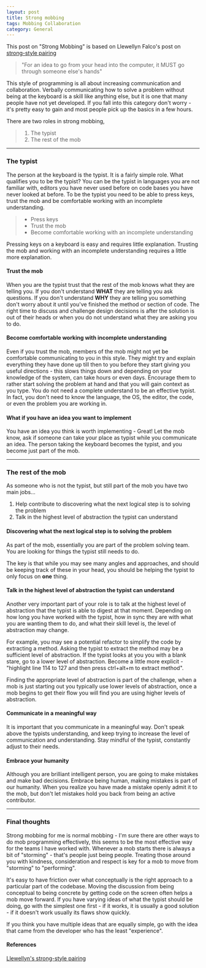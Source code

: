 ```yaml
---
layout: post
title: Strong mobbing
tags: Mobbing Collaboration
category: General 
---
```


This post on "Strong Mobbing" is based on Llewellyn Falco's post on [strong-style pairing](http://llewellynfalco.blogspot.co.nz/2014/06/llewellyns-strong-style-pairing.html)  

> "For an idea to go from your head into the computer, it MUST go through someone else's hands"

This style of programming is all about increasing communication and collaboration. Verbally communicating how to solve a problem without being at the keyboard is a skill like anything else, but it is one that many people have not yet developed. If you fall into this category don't worry - it's pretty easy to gain and most people pick up the basics in a few hours.

There are two roles in strong mobbing, 

> 1. The typist
> 2. The rest of the mob 

-------------------------------------------------------------------------------------------------------------------

### The typist

The person at the keyboard is the typist. It is a fairly simple role. What qualifies you to be the typist? You can be the typist in languages you are not familiar with, editors you have never used before on code bases you have never looked at before. To be the typist you need to be able to press keys, trust the mob and be comfortable working with an incomplete understanding.

> - Press keys
> - Trust the mob  
> - Become comfortable working with an incomplete understanding  

Pressing keys on a keyboard is easy and requires little explanation. Trusting the mob and working with an incomplete understanding requires a little more explanation.

#### Trust the mob

When you are the typist trust that the rest of the mob knows what they are telling you. If you don't understand **WHAT** they are telling you ask questions. If you don't understand **WHY** they are telling you something don't worry about it until you've finished the method or section of code. The right time to discuss and challenge design decisions is after the solution is out of their heads or when you do not understand what they are asking you to do.  

#### Become comfortable working with incomplete understanding

Even if you trust the mob, members of the mob might not yet be comfortable communicating to you in this style. They might try and explain everything they have done up till then to you before they start giving you useful directions - this slows things down and depending on your knowledge of the system, can take hours or even days. Encourage them to rather start solving the problem at hand and that you will gain context as you type. You do not need a complete understand to be an effective typist. In fact, you don't need to know the language, the OS, the editor, the code, or even the problem you are working in.  

#### What if you have an idea you want to implement

You have an idea you think is worth implementing - Great! Let the mob know, ask if someone can take your place as typist while you communicate an idea. The person taking the keyboard becomes the typist, and you become just part of the mob.  

-------------------------------------------------------------------------------------------------------------------

### The rest of the mob

As someone who is not the typist, but still part of the mob you have two main jobs...  

1) Help contribute to discovering what the next logical step is to solving the problem  
2) Talk in the highest level of abstraction the typist can understand

#### Discovering what the next logical step is to solving the problem

As part of the mob, essentially you are part of the problem solving team. You are looking for things the typist still needs to do. 

The key is that while you may see many angles and approaches, and should be keeping track of these in your head, you should be helping the typist to only focus on **one** thing.

#### Talk in the highest level of abstraction the typist can understand

Another very important part of your role is to talk at the highest level of abstraction that the typist is able to digest at that moment. Depending on how long you have worked with the typist, how in sync they are with what you are wanting them to do, and what their skill level is, the level of abstraction may change. 

For example, you may see a potential refactor to simplify the code by extracting a method. Asking the typist to extract the method may be a sufficient level of abstraction. If the typist looks at you you with a blank stare, go to a lower level of abstraction. Become a little more explicit - "highlight line 114 to 127 and then press ctrl+alt+m to extract method". 

Finding the appropriate level of abstraction is part of the challenge, when a mob is just starting out you typically use lower levels of abstraction, once a mob begins to get their flow you will find you are using higher levels of abstraction.

#### Communicate in a meaningful way

It is important that you communicate in a meaningful way. Don't speak above the typists understanding, and keep trying to increase the level of communication and understanding. Stay mindful of the typist, constantly adjust to their needs.

#### Embrace your humanity

Although you are brilliant intelligent person, you are going to make mistakes and make bad decisions. Embrace being human, making mistakes is part of our humanity. When you realize you have made a mistake openly admit it to the mob, but don't let mistakes hold you back from being an active contributor.

-------------------------------------------------------------------------------------------------------------------

### Final thoughts

Strong mobbing for me is normal mobbing - I'm sure there are other ways to do mob programming effectively, this seems to be the most effective way for the teams I have worked with. Whenever a mob starts there is always a bit of "storming" - that's people just being people. Treating those around you with kindness, consideration and respect is key for a mob to move from "storming" to "performing". 

It's easy to have friction over what conceptually is the right approach to a particular part of the codebase. Moving the discussion from being conceptual to being concrete by getting code on the screen often helps a mob move forward. If you have varying ideas of what the typist should be doing, go with the simplest one first - if it works, it is usually a good solution - if it doesn't work usually its flaws show quickly. 

If you think you have multiple ideas that are equally simple, go with the idea that came from the developer who has the least "experience".

#### References

[Llewellyn's strong-style pairing](http://llewellynfalco.blogspot.co.nz/2014/06/llewellyns-strong-style-pairing.html)  

